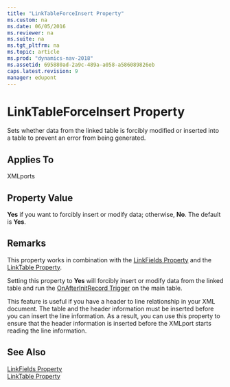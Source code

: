 ```yaml
---
title: "LinkTableForceInsert Property"
ms.custom: na
ms.date: 06/05/2016
ms.reviewer: na
ms.suite: na
ms.tgt_pltfrm: na
ms.topic: article
ms.prod: "dynamics-nav-2018"
ms.assetid: 695880ad-2a9c-489a-a058-a586089826eb
caps.latest.revision: 9
manager: edupont
---
```

# LinkTableForceInsert Property
Sets whether data from the linked table is forcibly modified or inserted into a table to prevent an error from being generated.  
  
## Applies To  
 XMLports  
  
## Property Value  
 **Yes** if you want to forcibly insert or modify data; otherwise, **No**. The default is **Yes**.  
  
## Remarks  
 This property works in combination with the [LinkFields Property](LinkFields-Property.md) and the [LinkTable Property](LinkTable-Property.md).  
  
 Setting this property to **Yes** will forcibly insert or modify data from the linked table and run the [OnAfterInitRecord Trigger](OnAfterInitRecord-Trigger.md) on the main table.  
  
 This feature is useful if you have a header to line relationship in your XML document. The table and the header information must be inserted before you can insert the line information. As a result, you can use this property to ensure that the header information is inserted before the XMLport starts reading the line information.  
  
## See Also  
 [LinkFields Property](LinkFields-Property.md)   
 [LinkTable Property](LinkTable-Property.md)